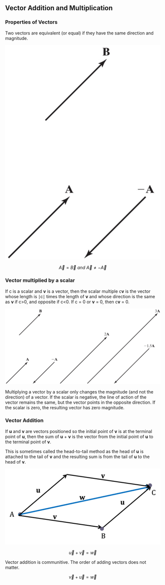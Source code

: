 ## Vector Addition and Multiplication

### Properties of Vectors

Two vectors are equivalent (or equal) if they have the same direction and magnitude.

![equal vectors](images/equal-vectors.jpg)

$$ \vec{A} = \vec{B} \ and \ \vec{A} \neq -\vec{A} $$

### Vector multiplied by a scalar

If c is a scalar and **v** is a vector, then the scalar multiple c**v** is the vector whose length is ∣c∣ times the length of **v** and whose direction is the same as **v** if c>0, and opposite if c<0.  If c = 0 or **v** = 0, then c**v** = 0.

![vectors times scalars](images/vectors-times-scalars.jpg)

Multiplying a vector by a scalar only changes the magnitude (and not the direction) of a vector. If the scalar is negative, the line of action of the vector remains the same, but the vector points in the opposite direction. If the scalar is zero, the resulting vector has zero magnitude.

### Vector Addition

If **u** and **v** are vectors positioned so the initial point of **v** is at the terminal point of **u**, then the sum of **u** + **v** is the vector from the initial point of **u** to the terminal point of **v**.

This is sometimes called the head-to-tail method as the head of **u** is attached to the tail of **v** and the resulting sum is from the tail of **u** to the head of **v**.

![graphical vector addition](images/graphical-vector-addition.png)

$$ \vec{u} + \vec{v} = \vec{w} $$

Vector addition is communitive. The order of adding vectors does not matter.

$$ \vec{v} + \vec{u} = \vec{w} $$
